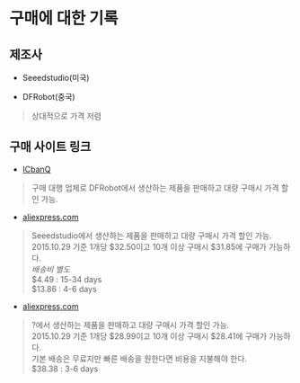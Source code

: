 # 구매에 대한 기록

## 제조사

- Seeedstudio(미국)

- DFRobot(중국)

 > 상대적으로 가격 저렴
 
 ## 구매 사이트 링크
 
 - [ICbanQ](http://www.icbanq.com/P005672671)
  > 구매 대행 업체로 DFRobot에서 생산하는 제품을 판매하고 대량 구매시 가격 할인 가능.
 
 - [aliexpress.com](http://ko.aliexpress.com/item/Seeedstudio-WRTnode-Open-Source-and-Mini-OpenWRT-Dev-Board/32480603642.html?isOrig=true#extend)
  > Seeedstudio에서 생산하는 제품을 판매하고 대량 구매시 가격 할인 가능.    
  > 2015.10.29 기준 1개당 $32.50이고 10개 이상 구매시 $31.85에 구매가 가능하다.   
  > *배송비 별도*   
   > $4.49 : 15-34 days   
   > $13.86 : 4-6 days
 
 - [aliexpress.com](http://ko.aliexpress.com/item/WRTnode-Open-Source-and-Mini-OpenWRT-Dev-Board/2028379374.html?isOrig=true#extend)
  > ?에서 생산하는 제품을 판매하고 대량 구매시 가격 할인 가능.   
  > 2015.10.29 기준 1개당 $28.99이고 10개 이상 구매시 $28.41에 구매가 가능하다.   
  > 기본 배송은 무료지만 빠른 배송을 원한다면 비용을 지불해야 한다.   
  > $38.38 : 3-6 days

